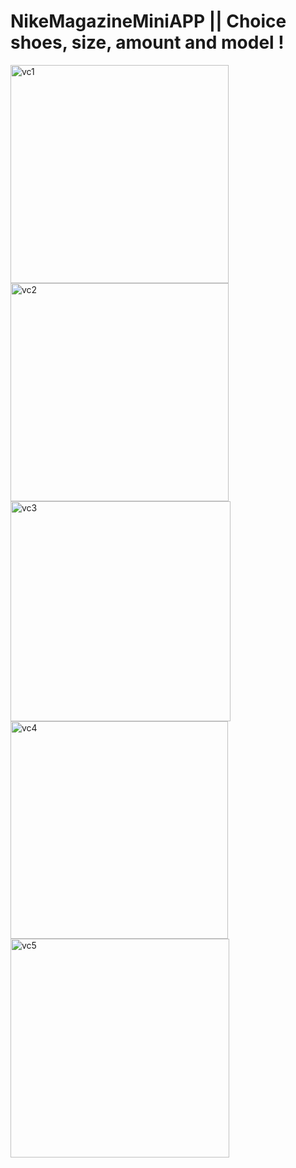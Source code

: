 # NikeMagazineMiniAPP || Choice shoes, size, amount and model !         
<img width="349" alt="vc1" src="https://user-images.githubusercontent.com/103481753/174103392-1df94de8-24bf-4ae6-afb2-7202648aa909.png"> <img width="349" alt="vc2" src="https://user-images.githubusercontent.com/103481753/174103410-dca818b1-be3c-4514-8489-431ac8e71fb8.png">
<img width="352" alt="vc3" src="https://user-images.githubusercontent.com/103481753/174103423-f2becad3-2087-4569-bcec-dfa6c27160fc.png"> <img width="348" alt="vc4" src="https://user-images.githubusercontent.com/103481753/174103435-0c896fb2-1010-48fc-8d02-dc70a533a661.png"> <img width="350" alt="vc5" src="https://user-images.githubusercontent.com/103481753/174103442-0745869d-4582-47fb-a638-52299d7e032a.png">
